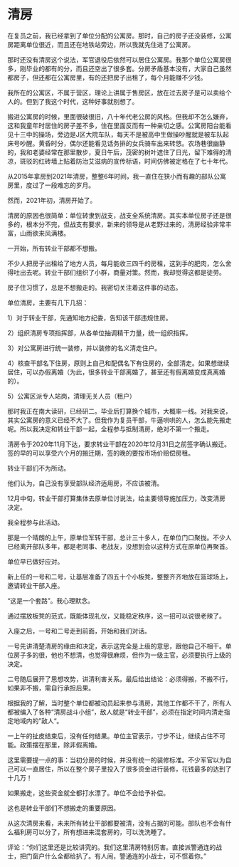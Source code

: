 # 清房

在复员之前，我已经拿到了单位分配的公寓房。那时，自己的房子还没装修，公寓房距离单位很近，而且还在地铁站旁边，所以我就先住进了公寓房。

那时还没有清房这个说法，军官退役后依然可以居住公寓房。我那个单位公寓房很多，刚毕业的都有的分，而且还空出了很多套。分房矛盾基本没有，大家自己虽然都房子，但还都在公寓房里，有的还把房子出租了，每个月能赚不少钱。

我所在的公寓区，不属于营区，理论上讲属于售房区，放在过去房子是可以卖给个人的。但到了我这个时代，这种好事就别想了。

搬进公寓房的时候，里面很破很旧，八十年代老公房的风格。但我却不怎么嫌弃，这和我童年时居住的房子差不多，住在里面反而有一种亲切之感。公寓房阳台能看见十三中的操场，旁边是J区大院车队，每天不是被高中生做操吵醒就是被车队起床号吵醒。黄昏时分，偶尔还能看见话务排的女兵骑车出来转悠。农场巷很幽静的，我和老婆经常在那里散步，夏日午后，茂密的树叶遮住了日光，留下难得的清凉，斑驳的红砖墙上贴着防治艾滋病的宣传标语，时间仿佛被定格在了七十年代。

从2015年拿房到2021年清房，整整6年时间，我一直住在狭小而有趣的部队公寓房里，度过了一段难忘的岁月。

然而，2021年初，清房开始了。

清房的原因也很简单：单位转隶到战支，战支全系统清房。其实本单位房子还是很多的，根本分不完，但战支有要求，新来的领导是从老野过来的，清房经验非常丰富，山雨欲来风满楼。

一开始，所有转业干部都不想搬。

不少人把房子出租给了地方人员，每月能收三四千的房租，这到手的肥肉，怎么舍得吐出去呢。转业干部们组织了小群，商量对策。然而，我却觉得这都是徒劳。

房子住习惯了，总是不想搬走的。我密切关注着这件事的动态。

单位清房，主要有几下几招：

1）对于转业干部，先通知地方纪委，告知该干部违规住房。

2）组织清房专项指挥部，从各单位抽调精干力量，统一组织指挥。

3）对公寓房进行统一装修，并以装修的名义清走住户。

4）核查干部名下住房，原则上自己和配偶名下有住房的，全部清走。如果想继续居住，可以办假离婚（为此，很多转业干部离婚了，甚至还有假离婚变成真离婚的）。

5）公寓区派专人站岗，清理无关人员（租户）

那时我正在南大读研，已经研二。毕业后打算换个城市，大概率一线。对我来说，其实公寓房的意义已经不大了。但我作为复员干部，牛逼哄哄的人，怎么能先搬走呢。所以我决定和转业干部一起，全程参与抵制清房，绝对不第一个搬走。

清房令于2020年11月下达，要求转业干部在2020年12月31日之前签字确认搬迁。签的早的可以享受六个月的搬迁期，签的晚的要按市场价赔偿房租。

转业干部们不为所动。

他们认为，自己没有享受部队经济适用房，不应该被清。

12月中旬，转业干部打算集体去原单位讨说法，给主要领导施加压力，改变清房决定。

我全程参与此活动。

那是一个晴朗的上午，原单位军转干部，总计三十多人，在单位门口聚拢。不少人已经离开部队多年，都是老同事、老战友，没想到会以这种方式在原单位再聚首。

单位早已做好应对。

新上任的一号和二号，让基层准备了四五十个小板凳，整整齐齐地放在篮球场上，邀请转业干部入座。

“这是一个套路”。我心理默念。

通过摆放板凳的范式，既能体现礼仪，又能稳定秩序，这一招可以说很老辣了。

入座之后，一号和二号走到前面，开始和我们对话。

一号先讲清楚清房的缘由和决定，表示这完全是上级的意思，跟他自己不相干。单位房子多的很，他也不想清，也觉得很麻烦，但作为一级主官，必须要执行上级的决定。

二号随后展开了思想攻势，讲清利害关系。最后给出结论：必须得搬，不搬不行，如果非不搬，需自行承担后果。

根据我的了解，当时整个单位都被动员起来参与清房，其他工作都不干了，所有人都被编入了各种“清房战斗小组”，敌人就是“转业干部”，必须在指定时间内清走指定地域内的”敌人“。

一上午的扯皮结束后，没有任何结果。单位主官表示，寸步不让，继续占住不可能。政策摆在那里，除非假离婚。

这里需要提一点的事：当初分房的时候，并没有统一的装修标准。不少军官以为自己可以一直居住，所以在整个房子里投入了很多资金进行装修，花钱最多的达到了十几万！

如果搬走，这些资金就全都打水漂了。单位不会给予补偿。

这也是转业干部们不想搬走的重要原因。



从这次清房来看，未来所有转业干部都要被清，没有占据的可能。部队也不会有什么福利房可以分了，所有想进来混套房的，可以洗洗睡了。

评论：“你们这里还是比较讲究的。我们这里清房特别厉害。直接派警通连的战士，把门窗户什么全都给扒了。有人闹，警通连的小战士，可不惯着你。”
